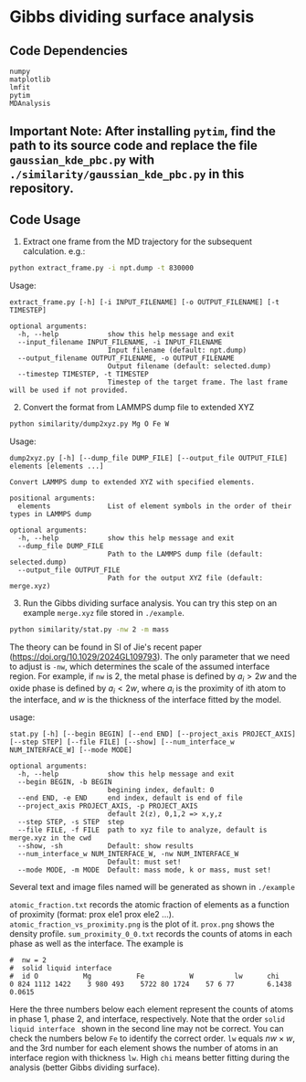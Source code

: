 # Gibbs dividing surface analysis

## Code Dependencies
```
numpy
matplotlib
lmfit
pytim
MDAnalysis
```
## Important Note: After installing `pytim`, find the path to its source code and replace the file `gaussian_kde_pbc.py` with `./similarity/gaussian_kde_pbc.py` in this repository.

## Code Usage
1. Extract one frame from the MD trajectory for the subsequent calculation. e.g.:
```sh
python extract_frame.py -i npt.dump -t 830000
```
Usage:
```
extract_frame.py [-h] [-i INPUT_FILENAME] [-o OUTPUT_FILENAME] [-t TIMESTEP]

optional arguments:
  -h, --help            show this help message and exit
  --input_filename INPUT_FILENAME, -i INPUT_FILENAME
                        Input filename (default: npt.dump)
  --output_filename OUTPUT_FILENAME, -o OUTPUT_FILENAME
                        Output filename (default: selected.dump)
  --timestep TIMESTEP, -t TIMESTEP
                        Timestep of the target frame. The last frame will be used if not provided.
```

2. Convert the format from LAMMPS dump file to extended XYZ
```sh
python similarity/dump2xyz.py Mg O Fe W
```
Usage:
```
dump2xyz.py [-h] [--dump_file DUMP_FILE] [--output_file OUTPUT_FILE] elements [elements ...]

Convert LAMMPS dump to extended XYZ with specified elements.

positional arguments:
  elements              List of element symbols in the order of their types in LAMMPS dump

optional arguments:
  -h, --help            show this help message and exit
  --dump_file DUMP_FILE
                        Path to the LAMMPS dump file (default: selected.dump)
  --output_file OUTPUT_FILE
                        Path for the output XYZ file (default: merge.xyz)
```

3. Run the Gibbs dividing surface analysis. You can try this step on an example `merge.xyz` file stored in `./example`.
```sh
python similarity/stat.py -nw 2 -m mass
```
The theory can be found in SI of Jie's recent paper (https://doi.org/10.1029/2024GL109793). The only parameter that we need to adjust is `-nw`, which determines the scale of the assumed interface region. For example, if `nw` is 2, the metal phase is defined by $a_i > 2w$ and the oxide phase is defined by $a_i < 2w$, where $a_i$ is the proximity of ith atom to the interface, and $w$ is the thickness of the interface fitted by the model.

usage: 
```
stat.py [-h] [--begin BEGIN] [--end END] [--project_axis PROJECT_AXIS] [--step STEP] [--file FILE] [--show] [--num_interface_w NUM_INTERFACE_W] [--mode MODE]

optional arguments:
  -h, --help            show this help message and exit
  --begin BEGIN, -b BEGIN
                        begining index, default: 0
  --end END, -e END     end index, default is end of file
  --project_axis PROJECT_AXIS, -p PROJECT_AXIS
                        default 2(z), 0,1,2 => x,y,z
  --step STEP, -s STEP  step
  --file FILE, -f FILE  path to xyz file to analyze, default is merge.xyz in the cwd
  --show, -sh           Default: show results
  --num_interface_w NUM_INTERFACE_W, -nw NUM_INTERFACE_W
                        Default: must set!
  --mode MODE, -m MODE  Default: mass mode, k or mass, must set!
```
Several text and image files named will be generated as shown in `./example`

`atomic_fraction.txt` records the atomic fraction of elements as a function of proximity (format: prox ele1 prox ele2 ...). `atomic_fraction_vs_proximity.png` is the plot of it. `prox.png` shows the density profile. `sum_proximity_0_0.txt` records the counts of atoms in each phase as well as the interface. The example is
```
#  nw = 2 
#  solid liquid interface 
#  id O           Mg           Fe           W          lw      chi
0 824 1112 1422    3 980 493    5722 80 1724    57 6 77        6.1438    0.0615

```
Here the three numbers below each element represent the counts of atoms in phase 1, phase 2, and interface, respectively. Note that the order `solid liquid interface ` shown in the second line may not be correct. You can check the numbers below `Fe` to identify the correct order. `lw` equals $nw \times w$, and the 3rd number for each element shows the number of atoms in an interface region with thickness `lw`. High `chi` means better fitting during the analysis (better Gibbs dividing surface).